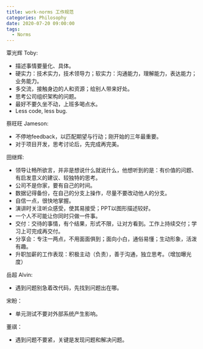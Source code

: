 ```yaml
---
title: work-norms 工作规范
categories: Philosophy
date: 2020-07-20 09:00:00
tags:
  - Norms
---
```


覃光辉 Toby: 
- 描述事情要量化、具体。
- 硬实力：技术实力，技术领导力；软实力：沟通能力，理解能力，表达能力；业务能力。
- 多交流，接触身边的人和资源；给别人带来好处。
- 思考公司组织架构的问题。
- 最好不要久坐不动，上班多喝点水。
- Less code, less bug.

蔡旺旺 Jameson: 
- 不停地feedback，以匹配期望与行动；刚开始的三年最重要。
- 对于项目开发，思考讨论后，先完成再完美。

田继辉:
- 领导让畅所欲言，并非是想说什么就说什么，他想听到的是：有价值的问题、有启发意义的建议、较独特的思考。
- 公司不是你家，要有自己的时间。
- 数据记得备份，在自己的分支上操作，尽量不要改动他人的分支。
- 自信一点，很快地掌握。
- 演讲时关注听众感受，使其易接受；PPT以图形描述较好。
- 一个人不可能让你同时只做一件事。
- 交付：交待的事情，有个结果，形式不限，让对方看到。工作上持续交付；学习上可完成再交付。
- 分享会：专注一两点，不用面面俱到；面向小白，通俗易懂；生动形象，活泼有趣。
- 升职加薪的工作表现：积极主动（负责），善于沟通，独立思考。（增加曝光度）

岳超 Alvin:
- 遇到问题别急着改代码，先找到问题出在哪。

宋盼：
- 单元测试不要对外部系统产生影响。

董祺：
- 遇到问题不要紧，关键是发现问题和解决问题。
